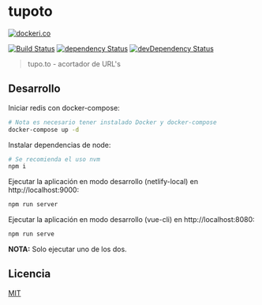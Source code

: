 # tupoto

[![dockeri.co](http://dockeri.co/image/lgatica/tupoto)](https://hub.docker.com/r/lgatica/tupoto/)

[![Build Status](https://travis-ci.org/devschile/tupoto.svg?branch=master)](https://travis-ci.org/devschile/tupoto)
[![dependency Status](https://img.shields.io/david/devschile/tupoto.svg?style=flat-square)](https://david-dm.org/devschile/tupoto#info=dependencies)
[![devDependency Status](https://img.shields.io/david/dev/devschile/tupoto.svg?style=flat-square)](https://david-dm.org/devschile/tupoto#info=devDependencies)

> tupo.to - acortador de URL's

## Desarrollo

Iniciar redis con docker-compose:

```bash
# Nota es necesario tener instalado Docker y docker-compose
docker-compose up -d
```

Instalar dependencias de node:

```bash
# Se recomienda el uso nvm
npm i
```

Ejecutar la aplicación en modo desarrollo (netlify-local) en http://localhost:9000:

```bash
npm run server
```

Ejecutar la aplicación en modo desarrollo (vue-cli) en http://localhost:8080:

```bash
npm run serve
```

**NOTA:** Solo ejecutar uno de los dos.

## Licencia

[MIT](https://tldrlegal.com/license/mit-license)
